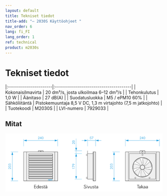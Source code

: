 ```yaml
---
layout: default
title: Tekniset tiedot
title-add: "– 2030S Käyttöohjeet "
nav_order: 6
lang: fi_FI
lang_order: 1
ref: technical
product: m2030s
---
```


# Tekniset tiedot

|:----------------------|:--------------------------------------|
| Kokonaisilmavirta     | 20 dm³/s, josta ulkoilmaa 6–12 dm³/s  |
| Tehonkulutus          | 1,0 W                                 |
| Äänitaso              | 27 dB(A)                              |
| Suodatusluokka        | M5 / ePM10 60%                        |
| Sähköliitäntä         | Pistokemuuntaja 8,5 V DC, 1,3 m virtajohto (7,5 m jatkojohto)  |
| Tuotekoodi            | M2030S                                |
| LVI-numero            | 7929033                               |

## Mitat
<p><img src="/assets/images/m2030s-dim-1.1-FI.png" width="550px" /></p>
